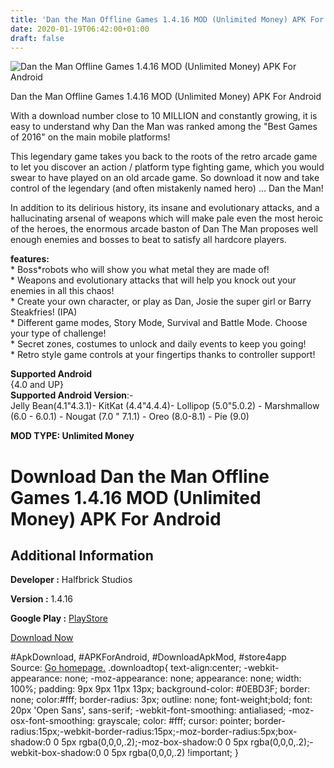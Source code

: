 ```yaml
---
title: 'Dan the Man Offline Games 1.4.16 MOD (Unlimited Money) APK For Android'
date: 2020-01-19T06:42:00+01:00
draft: false
---
```


![Dan the Man Offline Games 1.4.16 MOD (Unlimited Money) APK For Android](https://i2.wp.com/apkhome.net/wp-content/uploads/2020/01/Dan-the-Man-Offline-Games-1.4.16-MOD-Unlimited-Money.png "Dan the Man Offline Games 1.4.16 MOD (Unlimited Money) APK For Android")

  

Dan the Man Offline Games 1.4.16 MOD (Unlimited Money) APK For Android

With a download number close to 10 MILLION and constantly growing, it is easy to understand why Dan the Man was ranked among the "Best Games of 2016" on the main mobile platforms!

This legendary game takes you back to the roots of the retro arcade game to let you discover an action / platform type fighting game, which you would swear to have played on an old arcade game. So download it now and take control of the legendary (and often mistakenly named hero) ... Dan the Man!

In addition to its delirious history, its insane and evolutionary attacks, and a hallucinating arsenal of weapons which will make pale even the most heroic of the heroes, the enormous arcade baston of Dan The Man proposes well enough enemies and bosses to beat to satisfy all hardcore players.

**features:**  
\* Boss\*robots who will show you what metal they are made of!  
\* Weapons and evolutionary attacks that will help you knock out your enemies in all this chaos!  
\* Create your own character, or play as Dan, Josie the super girl or Barry Steakfries! (IPA)  
\* Different game modes, Story Mode, Survival and Battle Mode. Choose your type of challenge!  
\* Secret zones, costumes to unlock and daily events to keep you going!  
\* Retro style game controls at your fingertips thanks to controller support!

**Supported Android**  
{4.0 and UP}  
**Supported Android Version**:-  
Jelly Bean(4.1"4.3.1)- KitKat (4.4"4.4.4)- Lollipop (5.0"5.0.2) - Marshmallow (6.0 - 6.0.1) - Nougat (7.0 " 7.1.1) - Oreo (8.0-8.1) - Pie (9.0)

**MOD TYPE: Unlimited Money**

Download Dan the Man Offline Games 1.4.16 MOD (Unlimited Money) APK For Android
===============================================================================

Additional Information
----------------------

**Developer :** Halfbrick Studios

**Version :** 1.4.16

**Google Play :** [PlayStore](https://play.google.com/store/apps/details?id=com.halfbrick.dantheman)

  

[Download Now](https://store4app.co/post/dan-the-man-offline-games-1-4-16-mod-unlimited-money-apk-for-android_1579283153)

  
#ApkDownload, #APKForAndroid, #DownloadApkMod, #store4app  
Source: [Go homepage.](https://store4app.co/post/dan-the-man-offline-games-1-4-16-mod-unlimited-money-apk-for-android_1579283153) .downloadtop{ text-align:center; -webkit-appearance: none; -moz-appearance: none; appearance: none; width: 100%; padding: 9px 9px 11px 13px; background-color: #0EBD3F; border: none; color:#fff; border-radius: 3px; outline: none; font-weight;bold; font: 20px 'Open Sans', sans-serif; -webkit-font-smoothing: antialiased; -moz-osx-font-smoothing: grayscale; color: #fff; cursor: pointer; border-radius:15px;-webkit-border-radius:15px;-moz-border-radius:5px;box-shadow:0 0 5px rgba(0,0,0,.2);-moz-box-shadow:0 0 5px rgba(0,0,0,.2);-webkit-box-shadow:0 0 5px rgba(0,0,0,.2) !important; }